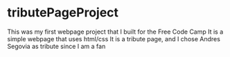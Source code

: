 # tributePageProject
This was my first webpage project that I built for the Free Code Camp 
It is a simple webpage that uses html/css 
It is a tribute page, and I chose Andres Segovia as tribute since I am a fan

